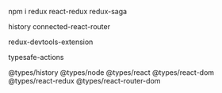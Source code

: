


npm i redux react-redux redux-saga   


history
connected-react-router

redux-devtools-extension

typesafe-actions

@types/history @types/node @types/react @types/react-dom @types/react-redux @types/react-router-dom